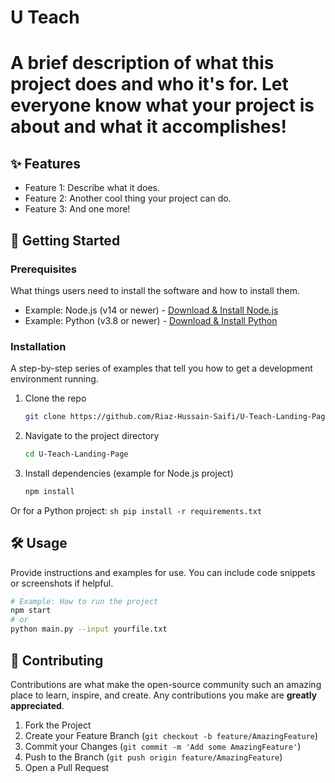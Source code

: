# U Teach

# A brief description of what this project does and who it's for. Let everyone know what your project is about and what it accomplishes!

## ✨ Features

*   Feature 1: Describe what it does.
*   Feature 2: Another cool thing your project can do.
*   Feature 3: And one more!

## 🚀 Getting Started

### Prerequisites

What things users need to install the software and how to install them.
*   Example: Node.js (v14 or newer) - [Download & Install Node.js](https://nodejs.org/)
*   Example: Python (v3.8 or newer) - [Download & Install Python](https://www.python.org/)

### Installation

A step-by-step series of examples that tell you how to get a development environment running.

1.  Clone the repo
    ```sh
    git clone https://github.com/Riaz-Hussain-Saifi/U-Teach-Landing-Page.git
    ```
2.  Navigate to the project directory
    ```sh
    cd U-Teach-Landing-Page
    ```
3.  Install dependencies (example for Node.js project)
    ```sh
    npm install
    ```
   Or for a Python project:
    ```sh
    pip install -r requirements.txt
    ```

## 🛠️ Usage

Provide instructions and examples for use. You can include code snippets or screenshots if helpful.

```bash
# Example: How to run the project
npm start
# or
python main.py --input yourfile.txt
```

## 🤝 Contributing

Contributions are what make the open-source community such an amazing place to learn, inspire, and create. Any contributions you make are **greatly appreciated**.

1.  Fork the Project
2.  Create your Feature Branch (`git checkout -b feature/AmazingFeature`)
3.  Commit your Changes (`git commit -m 'Add some AmazingFeature'`)
4.  Push to the Branch (`git push origin feature/AmazingFeature`)
5.  Open a Pull Request

